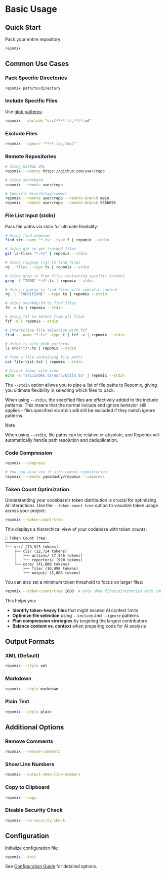 # Basic Usage

## Quick Start

Pack your entire repository:
```bash
repomix
```

## Common Use Cases

### Pack Specific Directories
```bash
repomix path/to/directory
```

### Include Specific Files
Use [glob patterns](https://github.com/mrmlnc/fast-glob?tab=readme-ov-file#pattern-syntax):
```bash
repomix --include "src/**/*.ts,**/*.md"
```

### Exclude Files
```bash
repomix --ignore "**/*.log,tmp/"
```

### Remote Repositories
```bash
# Using GitHub URL
repomix --remote https://github.com/user/repo

# Using shorthand
repomix --remote user/repo

# Specific branch/tag/commit
repomix --remote user/repo --remote-branch main
repomix --remote user/repo --remote-branch 935b695
```

### File List Input (stdin)

Pass file paths via stdin for ultimate flexibility:

```bash
# Using find command
find src -name "*.ts" -type f | repomix --stdin

# Using git to get tracked files
git ls-files "*.ts" | repomix --stdin

# Using ripgrep (rg) to find files
rg --files --type ts | repomix --stdin

# Using grep to find files containing specific content
grep -l "TODO" **/*.ts | repomix --stdin

# Using ripgrep to find files with specific content
rg -l "TODO|FIXME" --type ts | repomix --stdin

# Using sharkdp/fd to find files
fd -e ts | repomix --stdin

# Using fzf to select from all files
fzf -m | repomix --stdin

# Interactive file selection with fzf
find . -name "*.ts" -type f | fzf -m | repomix --stdin

# Using ls with glob patterns
ls src/**/*.ts | repomix --stdin

# From a file containing file paths
cat file-list.txt | repomix --stdin

# Direct input with echo
echo -e "src/index.ts\nsrc/utils.ts" | repomix --stdin
```

The `--stdin` option allows you to pipe a list of file paths to Repomix, giving you ultimate flexibility in selecting which files to pack.

When using `--stdin`, the specified files are effectively added to the include patterns. This means that the normal include and ignore behavior still applies - files specified via stdin will still be excluded if they match ignore patterns.

> [!NOTE]
> When using `--stdin`, file paths can be relative or absolute, and Repomix will automatically handle path resolution and deduplication.

### Code Compression

```bash
repomix --compress

# You can also use it with remote repositories:
repomix --remote yamadashy/repomix --compress
```

### Token Count Optimization

Understanding your codebase's token distribution is crucial for optimizing AI interactions. Use the `--token-count-tree` option to visualize token usage across your project:

```bash
repomix --token-count-tree
```

This displays a hierarchical view of your codebase with token counts:

```
🔢 Token Count Tree:
────────────────────
└── src/ (70,925 tokens)
    ├── cli/ (12,714 tokens)
    │   ├── actions/ (7,546 tokens)
    │   └── reporters/ (990 tokens)
    └── core/ (41,600 tokens)
        ├── file/ (10,098 tokens)
        └── output/ (5,808 tokens)
```

You can also set a minimum token threshold to focus on larger files:

```bash
repomix --token-count-tree 1000  # Only show files/directories with 1000+ tokens
```

This helps you:
- **Identify token-heavy files** that might exceed AI context limits
- **Optimize file selection** using `--include` and `--ignore` patterns  
- **Plan compression strategies** by targeting the largest contributors
- **Balance content vs. context** when preparing code for AI analysis

## Output Formats

### XML (Default)
```bash
repomix --style xml
```

### Markdown
```bash
repomix --style markdown
```

### Plain Text
```bash
repomix --style plain
```

## Additional Options

### Remove Comments
```bash
repomix --remove-comments
```

### Show Line Numbers
```bash
repomix --output-show-line-numbers
```

### Copy to Clipboard
```bash
repomix --copy
```

### Disable Security Check
```bash
repomix --no-security-check
```

## Configuration

Initialize configuration file:
```bash
repomix --init
```

See [Configuration Guide](/guide/configuration) for detailed options.
